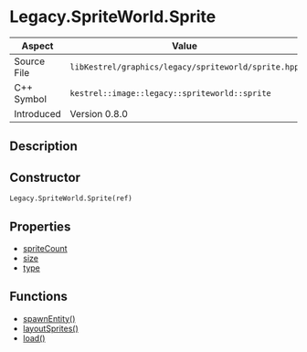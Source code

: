 # Legacy.SpriteWorld.Sprite
| Aspect | Value |
| --- | --- |
| Source File | `libKestrel/graphics/legacy/spriteworld/sprite.hpp` |
| C++ Symbol | `kestrel::image::legacy::spriteworld::sprite` |
| Introduced | Version 0.8.0 |
## Description

## Constructor
```
Legacy.SpriteWorld.Sprite(ref)
```
## Properties

 - [spriteCount](spriteCount.md)
 - [size](size.md)
 - [type](type.md)
## Functions

 - [spawnEntity()](spawnEntity.md)
 - [layoutSprites()](layoutSprites.md)
 - [load()](load.md)
